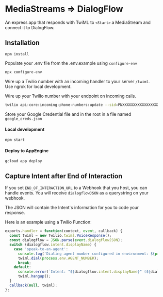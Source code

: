 # MediaStreams => DialogFlow

An express app that responds with TwiML to `<Start>` a MediaStream and connect it to DialogFlow.

## Installation

```
npm install
```

Populate your .env file from the .env.example using `configure-env`

```bash
npx configure-env
```

Wire up a Twilio number with an incoming handler to your server `/twiml`. Use ngrok for local development.

Wire up your Twilio number with your endpoint on incoming calls.

```bash
twilio api:core:incoming-phone-numbers:update --sid=PNXXXXXXXXXXXXXXXXXXXXXX --voice-url=https://<YOUR WEB URL>/twiml
```

Store your Google Credential file and in the root in a file named `google_creds.json`


#### Local development

```bash
npm start
```

#### Deploy to AppEngine

```bash
gcloud app deploy
```

## Capture Intent after End of Interaction

If you set `END_OF_INTERACTION_URL` to a Webhook that you host, you can handle events. You will receive `dialogflowJSON` as a querystring on your webhook.

The JSON will contain the Intent's information for you to code your response.

Here is an example using a Twilio Function:

```javascript
exports.handler = function(context, event, callback) {
  const twiml = new Twilio.twiml.VoiceResponse();
  const dialogflow = JSON.parse(event.dialogflowJSON);
  switch (dialogflow.intent.displayName) {
    case 'speak-to-an-agent':
      console.log(`Dialing agent number configured in environment: ${process.env.AGENT_NUMBER}`);
      twiml.dial(process.env.AGENT_NUMBER);
      break;
    default:
      console.error(`Intent: "${dialogflow.intent.displayName}" (${dialogflow.intent.name}) was not handled.`);
      twiml.hangup();
  }
  callback(null, twiml);
}; 
```